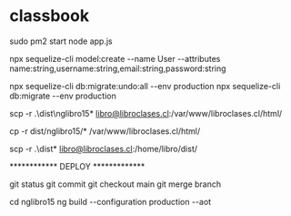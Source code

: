 # classbook
sudo pm2 start node app.js

npx sequelize-cli model:create --name User --attributes name:string,username:string,email:string,password:string

npx sequelize-cli db:migrate:undo:all --env production
npx sequelize-cli db:migrate --env production

scp -r .\dist\nglibro15\* libro@libroclases.cl:/var/www/libroclases.cl/html/

cp -r dist/nglibro15/* /var/www/libroclases.cl/html/

scp -r .\dist\* libro@libroclases.cl:/home/libro/dist/

************ DEPLOY *************

git status 
git commit 
git checkout main
git merge branch

cd nglibro15
ng build --configuration production --aot

